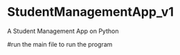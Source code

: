 # StudentManagementApp_v1
A Student Management App on Python

#run the main file to run the program
